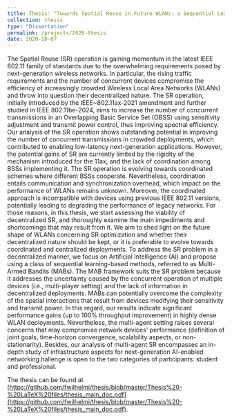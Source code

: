 ```yaml
---
title: Thesis: "Towards Spatial Reuse in Future WLANs: a Sequential Learning Approach"
collection: thesis
type: "Dissertation"
permalink: /projects/2020-thesis
date: 2020-10-07
---
```


The Spatial Reuse (SR) operation is gaining momentum in the latest IEEE 802.11 family of standards due to the overwhelming requirements posed by next-generation wireless networks. In particular, the rising traffic requirements and the number of concurrent devices compromise the efficiency of increasingly crowded Wireless Local Area Networks (WLANs) and throw into question their decentralized nature. The SR operation, initially introduced by the IEEE~802.11ax-2021 amendment and further studied in IEEE 802.11be-2024, aims to increase the number of concurrent transmissions in an Overlapping Basic Service Set (OBSS) using sensitivity adjustment and transmit power control, thus improving spectral efficiency. Our analysis of the SR operation shows outstanding potential in improving the number of concurrent transmissions in crowded deployments, which contributed to enabling low-latency next-generation applications. However, the potential gains of SR are currently limited by the rigidity of the mechanism introduced for the 11ax, and the lack of coordination among BSSs implementing it. The SR operation is evolving towards coordinated schemes where different BSSs cooperate. Nevertheless, coordination entails communication and synchronization overhead, which impact on the performance of WLANs remains unknown. Moreover, the coordinated approach is incompatible with devices using previous IEEE 802.11 versions, potentially leading to degrading the performance of legacy networks. For those reasons, in this thesis, we start assessing the viability of decentralized SR, and thoroughly examine the main impediments and shortcomings that may result from it. We aim to shed light on the future shape of WLANs concerning SR optimization and whether their decentralized nature should be kept, or it is preferable to evolve towards coordinated and centralized deployments. To address the SR problem in a decentralized manner, we focus on Artificial Intelligence (AI) and propose using a class of sequential learning-based methods, referred to as Multi-Armed Bandits (MABs). The MAB framework suits the SR problem because it addresses the uncertainty caused by the concurrent operation of multiple devices (i.e., multi-player setting) and the lack of information in decentralized deployments. MABs can potentially overcome the complexity of the spatial interactions that result from devices modifying their sensitivity and transmit power. In this regard, our results indicate significant performance gains (up to 100% throughput improvement) in highly dense WLAN deployments. Nevertheless, the multi-agent setting raises several concerns that may compromise network devices' performance (definition of joint goals, time-horizon convergence, scalability aspects, or non-stationarity). Besides, our analysis of multi-agent SR encompasses an in-depth study of infrastructure aspects for next-generation AI-enabled networking.hallenge is open to the two categories of participants: student and professional.

The thesis can be found at [https://github.com/fwilhelmi/thesis/blob/master/Thesis%20-%20LaTeX%20files/thesis_main_doc.pdf](https://github.com/fwilhelmi/thesis/blob/master/Thesis%20-%20LaTeX%20files/thesis_main_doc.pdf).